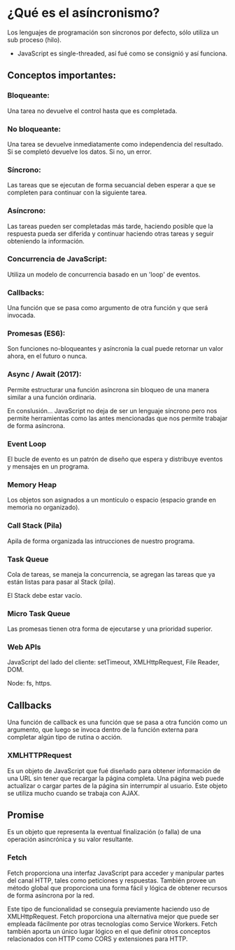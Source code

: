 # ¿Qué es el asíncronismo?

Los lenguajes de programación son síncronos por defecto, sólo utiliza un sub proceso (hilo).

- JavaScript es single-threaded, así fué como se consignió y así funciona.

## Conceptos importantes:

### Bloqueante: 

Una tarea no devuelve el control hasta que es completada.

### No bloqueante: 

Una tarea se devuelve inmediatamente como independencia del resultado. Si se completó devuelve los datos. Si no, un error.

### Síncrono:

Las tareas que se ejecutan de forma secuancial deben esperar a que se completen para continuar con la siguiente tarea. 

### Asíncrono: 

Las tareas pueden ser completadas más tarde, haciendo posible que la respuesta pueda ser diferida y continuar haciendo otras tareas y seguir obteniendo la información.

### Concurrencia de JavaScript:

Utiliza un modelo de concurrencia basado en un 'loop' de eventos.

### Callbacks:

Una función que se pasa como argumento de otra función y que será invocada.

### Promesas (ES6):

Son funciones no-bloqueantes y asíncronia la cual puede retornar un valor ahora, en el futuro o nunca.

### Async / Await (2017):

Permite estructurar una función asíncrona sin bloqueo de una manera similar a una función ordinaria.

En conslusión... JavaScript no deja de ser un lenguaje síncrono pero nos permite herramientas como las antes mencionadas que nos permite trabajar de forma asíncrona.

### Event Loop

El bucle de evento es un patrón de diseño que espera y distribuye eventos y mensajes en un programa.

### Memory Heap 

Los objetos son asignados a un montículo o espacio (espacio grande en memoria no organizado).

### Call Stack (Pila)

Apila de forma organizada las intrucciones de nuestro programa.

### Task Queue

Cola de tareas, se maneja la concurrencia, se agregan las tareas que ya están listas para pasar al Stack (pila).

El Stack debe estar vacío.

### Micro Task Queue

Las promesas tienen otra forma de ejecutarse y una prioridad superior.

### Web APIs

JavaScript del lado del cliente: setTimeout, XMLHttpRequest, File Reader, DOM.

Node: fs, https.

## Callbacks

Una función de callback es una función que se pasa a otra función como un argumento, que luego se invoca dentro de la función externa para completar algún tipo de rutina o acción.

### XMLHTTPRequest 

Es un objeto de JavaScript que fué diseñado para obtener información de una URL sin tener que recargar la página completa. Una página web puede actualizar o cargar partes de la página sin interrumpir al usuario. Este objeto se utiliza mucho cuando se trabaja con AJAX.

## Promise 

Es un objeto que representa la eventual finalización (o falla) de una operación asincrónica y su valor resultante.


### Fetch 

Fetch proporciona una interfaz JavaScript para acceder y manipular partes del canal HTTP, tales como peticiones y respuestas. También provee un método global que proporciona una forma fácil y lógica de obtener recursos de forma asíncrona por la red.

Este tipo de funcionalidad se conseguía previamente haciendo uso de XMLHttpRequest. Fetch proporciona una alternativa mejor que puede ser empleada fácilmente por otras tecnologías como Service Workers. Fetch también aporta un único lugar lógico en el que definir otros conceptos relacionados con HTTP como CORS y extensiones para HTTP.